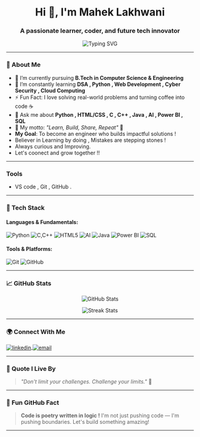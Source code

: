 <h1 align="center">Hi 👋, I'm Mahek Lakhwani</h1>
<h3 align="center">A passionate learner, coder, and future tech innovator</h3>

<p align="center">
  <img src="https://readme-typing-svg.herokuapp.com?font=Fira+Code&size=22&pause=1000&center=true&width=435&lines=💡+Engineering+Student+%7C+CSE;👩‍💻+Aspiring+Full-Stack+Developer;📚+Lifelong+Learner+%7C+Problem+Solver;🚀+Exploring+AI%2C+Cloud%2C+and+Web+Dev!" alt="Typing SVG" />
</p>

---

### 🌟 About Me

- 🔭 I’m currently pursuing **B.Tech in Computer Science & Engineering** 
- 🌱 I’m constantly learning **DSA , Python , Web Development , Cyber Security , Cloud Computing**
- ⚡ Fun Fact: I love solving real-world problems and turning coffee into code ☕
- 💬 Ask me about **Python , HTML/CSS , C , C++ , Java , AI , Power BI , SQL**
- 🧠 My motto: _"Learn, Build, Share, Repeat"_ 🔁
- **My Goal**: To become an engineer who builds impactful solutions !
- Believer in Learning by doing , Mistakes are stepping stones !
- Always curious and Improving.
- Let's coonect and grow together !!

---
### Tools 

- VS code , Git , GitHub .

---

### 🚀 Tech Stack

#### Languages & Fundamentals:
![Python](https://img.shields.io/badge/-Python-3776AB?logo=python&logoColor=white&style=for-the-badge)
![C,C++](https://img.shields.io/badge/-C,C++-00599C?style=for-the-badge&logo=C,C++&logoColor=white)
![HTML5](https://img.shields.io/badge/-HTML5-E34F26?logo=html5&logoColor=white&style=for-the-badge)
![AI](https://img.shields.io/badge/-AI-1572B6?logo=AI&logoColor=white&style=for-the-badge)
![Java](https://img.shields.io/badge/-Java-1572B6?logo=Java&logoColor=white&style=for-the-badge)
![Power BI](https://img.shields.io/badge/-PowerBI-1572B6?logo=PowerBI&logoColor=white&style=for-the-badge)
![SQL](https://img.shields.io/badge/-SQL-1572B6?logo=SQL&logoColor=white&style=for-the-badge)

#### Tools & Platforms:
![Git](https://img.shields.io/badge/-Git-F05032?logo=git&logoColor=white&style=for-the-badge)
![GitHub](https://img.shields.io/badge/-GitHub-181717?logo=github&logoColor=white&style=for-the-badge)

---

### 📈 GitHub Stats

<p align="center">
  <img src="https://github-readme-stats.vercel.app/api?username=MahekLakhwani&show_icons=true&theme=tokyonight" alt="GitHub Stats" />
</p>

<p align="center">
  <img src="https://github-readme-streak-stats.herokuapp.com/?user=MahekLakhwani&theme=tokyonight" alt="Streak Stats" />
</p>

---

### 🌍 Connect With Me

<p align="left">
  <a href="https://www.linkedin.com/in/Mahek Lakhwani" target="_blank">
    <img align="center" src="https://img.shields.io/badge/LinkedIn-0A66C2?style=for-the-badge&logo=linkedin&logoColor=white" alt="linkedin" />
  </a>
  <a href="mailto:maheklakhwan789@gmail.com">
    <img align="center" src="https://img.shields.io/badge/Gmail-D14836?style=for-the-badge&logo=gmail&logoColor=white" alt="email" />
  </a>
</p>

---

### 💬 Quote I Live By

> _"Don't limit your challenges. Challenge your limits."_ 🚀

---

### 📌 Fun GitHub Fact
> **Code is poetry written in logic !**
>  I'm not just pushing code — I'm pushing boundaries. Let's build something amazing!

---


